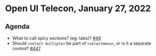 # Open UI Telecon, January 27, 2022

## Agenda
  - What to call spicy sections? (eg: tabs)? [#49](https://github.com/tabvengers/spicy-sections/issues/49)
  - Should `<select multiple>` be part of `<selectmenu>`, or is it a separate control? [#447](https://github.com/openui/open-ui/issues/447)
